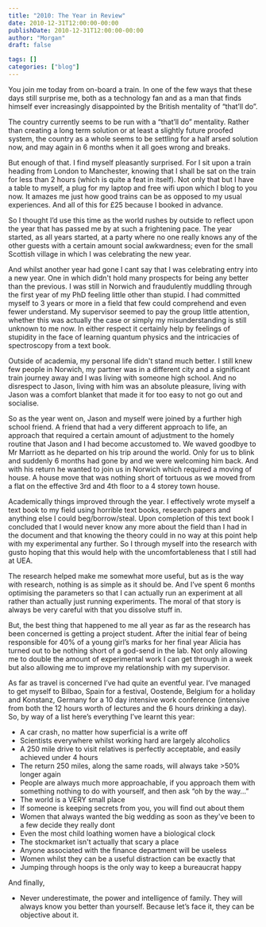 ```yaml
---
title: "2010: The Year in Review"
date: 2010-12-31T12:00:00-00:00
publishDate: 2010-12-31T12:00:00-00:00
author: "Morgan"
draft: false

tags: []
categories: ["blog"]
---
```


You join me today from on-board a train. In one of the few ways that these days still surprise me, both as a technology fan and as a man that finds himself ever increasingly disappointed by the British mentality of “that’ll do”.

The country currently seems to be run with a “that’ll do” mentality. Rather than creating a long term solution or at least a slightly future proofed system, the country as a whole seems to be settling for a half arsed solution now, and may again in 6 months when it all goes wrong and breaks.

But enough of that. I find myself pleasantly surprised. For I sit upon a train heading from London to Manchester, knowing that I shall be sat on the train for less than 2 hours (which is quite a feat in itself). Not only that but I have a table to myself, a plug for my laptop and free wifi upon which I blog to you now. It amazes me just how good trains can be as opposed to my usual experiences. And all of this for £25 because I booked in advance.

So I thought I’d use this time as the world rushes by outside to reflect upon the year that has passed me by at such a frightening pace. The year started, as all years started, at a party where no one really knows any of the other guests with a certain amount social awkwardness; even for the small Scottish village in which I was celebrating the new year.

And whilst another year had gone I cant say that I was celebrating entry into a new year. One in which didn't hold many prospects for being any better than the previous. I was still in Norwich and fraudulently muddling through the first year of my PhD feeling little other than stupid. I had committed myself to 3 years or more in a field that few could comprehend and even fewer understand. My supervisor seemed to pay the group little attention, whether this was actually the case or simply my misunderstanding is still unknown to me now. In either respect it certainly help by feelings of stupidity in the face of learning quantum physics and the intricacies of spectroscopy from a text book.

Outside of academia, my personal life didn't stand much better. I still knew few people in Norwich, my partner was in a different city and a significant train journey away and I was living with someone high school. And no disrespect to Jason, living with him was an absolute pleasure, living with Jason was a comfort blanket that made it for too easy to not go out and socialise.

So as the year went on, Jason and myself were joined by a further high school friend. A friend that had a very different approach to life, an approach that required a certain amount of adjustment to the homely routine that Jason and I had become accustomed to. We waved goodbye to Mr Marriott as he departed on his trip around the world. Only for us to blink and suddenly 6 months had gone by and we were welcoming him back. And with his return he wanted to join us in Norwich which required a moving of house. A house move that was nothing short of tortuous as we moved from a flat on the effective 3rd and 4th floor to a 4 storey town house.

Academically things improved through the year. I effectively wrote myself a text book to my field using horrible text books, research papers and anything else I could beg/borrow/steal. Upon completion of this text book I concluded that I would never know any more about the field than I had in the document and that knowing the theory could in no way at this point help with my experimental any further. So I through myself into the research with gusto hoping that this would help with the uncomfortableness that I still had at UEA.

The research helped make me somewhat more useful, but as is the way with research, nothing is as simple as it should be. And I’ve spent 6 months optimising the parameters so that I can actually run an experiment at all rather than actually just running experiments. The moral of that story is always be very careful with that you dissolve stuff in.

But, the best thing that happened to me all year as far as the research has been concerned is getting a project student. After the initial fear of being responsible for 40% of a young girl’s marks for her final year Alicia has turned out to be nothing short of a god-send in the lab. Not only allowing me to double the amount of experimental work I can get through in a week but also allowing me to improve my relationship with my supervisor.

As far as travel is concerned I’ve had quite an eventful year. I’ve managed to get myself to Bilbao, Spain for a festival, Oostende, Belgium for a holiday and Konstanz, Germany for a 10 day intensive work conference (intensive from both the 12 hours worth of lectures and the 6 hours drinking a day). So, by way of a list here’s everything I’ve learnt this year:

- A car crash, no matter how superficial is a write off
- Scientists everywhere whilst working hard are largely alcoholics
- A 250 mile drive to visit relatives is perfectly acceptable, and easily achieved under 4 hours
- The return 250 miles, along the same roads, will always take >50% longer again
- People are always much more approachable, if you approach them with something nothing to do with yourself, and then ask “oh by the way…”
- The world is a VERY small place
- If someone is keeping secrets from you, you will find out about them
- Women that always wanted the big wedding as soon as they've been to a few decide they really dont
- Even the most child loathing women have a biological clock
- The stockmarket isn't actually that scary a place
- Anyone associated with the finance department will be useless
- Women whilst they can be a useful distraction can be exactly that
- Jumping through hoops is the only way to keep a bureaucrat happy

And finally,

- Never underestimate, the power and intelligence of family. They will always know you better than yourself. Because let’s face it, they can be objective about it.
